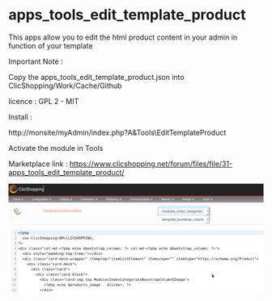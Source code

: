 # apps_tools_edit_template_product

This apps allow you to edit the html product content in your admin in function of your template

Important Note :

Copy the apps_tools_edit_template_product.json into ClicShopping/Work/Cache/Github

licence  : GPL 2 - MIT

Install :

http://monsite/myAdmin/index.php?A&Tools\EditTemplateProduct

Activate the module in Tools

Marketplace link : https://www.clicshopping.net/forum/files/file/31-apps_tools_edit_template_product/


![template](https://github.com/ClicShoppingOfficialModulesV3/apps_tools_edit_template_product/blob/master/ModuleInfosJson/template.png)


